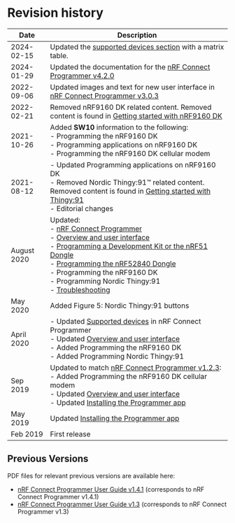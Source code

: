# Revision history

| Date       | Description                                                                                                                                                                                  |
|------------|----------------------------------------------------------------------------------------------------------------------------------------------------------------------------------------------|
| 2024-02-15 | Updated the [supported devices section](index.md#supported-devices) with a matrix table.                                               |
| 2024-01-29 | Updated the documentation for the [nRF Connect Programmer v4.2.0](https://github.com/NordicSemiconductor/pc-nrfconnect-programmer/blob/main/Changelog.md)                                               |
| 2022-09-06 | Updated images and text for new user interface in [nRF Connect Programmer v3.0.3](https://github.com/NordicSemiconductor/pc-nrfconnect-programmer/blob/main/Changelog.md#303---2022-06-17)                                               |
| 2022-02-21 | Removed nRF9160 DK related content. Removed content is found in [Getting started with nRF9160 DK](https://docs.nordicsemi.com/bundle/ncs-latest/page/nrf/device_guides/working_with_nrf/nrf91/nrf9160_gs.html)                         |
| 2021-10-26 | Added **SW10** information to the following:</br>   - Programming the nRF9160 DK</br>   - Programming applications on nRF9160 DK</br>   - Programming the nRF9160 DK cellular modem |
| 2021-08-12 | - Updated Programming applications on nRF9160 DK</br>   - Removed Nordic Thingy:91™ related content. Removed content is found in [Getting started with Thingy:91](https://docs.nordicsemi.com/bundle/ncs-latest/page/nrf/device_guides/working_with_nrf/nrf91/thingy91_gsg.html)</br>   - Editorial changes |
| August 2020 | Updated:</br>   - [nRF Connect Programmer](index.md)</br>   - [Overview and user interface](overview.md)</br>   - [Programming a Development Kit or the nRF51 Dongle](programming_dk.md)</br>   - [Programming the nRF52840 Dongle](programming_dongle.md)</br>   - Programming the nRF9160 DK</br>   - Programming Nordic Thingy:91</br>   - [Troubleshooting](troubleshooting.md) |
| May 2020    | Added Figure 5: Nordic Thingy:91 buttons                                                                     |
| April 2020  | - Updated [Supported devices](index.md) in nRF Connect Programmer</br>   - Updated [Overview and user interface](overview.md)</br>   - Added Programming the nRF9160 DK</br>   - Added Programming Nordic Thingy:91 |
| Sep 2019   | Updated to match [nRF Connect Programmer v1.2.3](https://github.com/NordicSemiconductor/pc-nrfconnect-programmer/blob/main/Changelog.md#123---2019-08-30):</br>   - Added Programming the nRF9160 DK cellular modem</br>   - Updated [Overview and user interface](overview.md)</br>   - Updated [Installing the Programmer app](installing.md) |
| May 2019   | Updated [Installing the Programmer app](installing.md)                                                                   |
| Feb 2019   | First release                                                                                                                                                                              |

## Previous Versions

PDF files for relevant previous versions are available here:

- [nRF Connect Programmer User Guide v1.4.1](https://infocenter.nordicsemi.com/pdf/nRF_Connect_Programmer_User_Guide_v1.4.1.pdf) (corresponds to nRF Connect Programmer v1.4.1)
- [nRF Connect Programmer User Guide v1.3](https://infocenter.nordicsemi.com/pdf/nRF_Connect_Programmer_User_Guide_v1.3.pdf) (corresponds to nRF Connect Programmer v1.3)